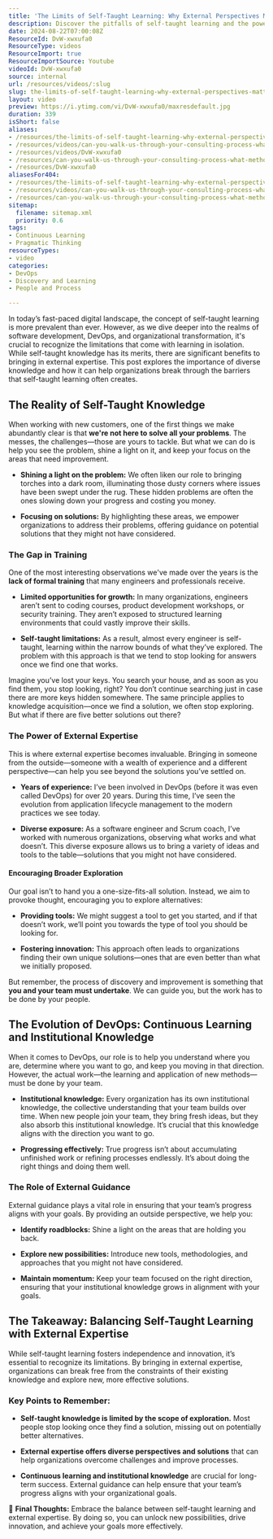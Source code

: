 ```yaml
---
title: 'The Limits of Self-Taught Learning: Why External Perspectives Matter'
description: Discover the pitfalls of self-taught learning and the power of diverse insights in consulting. Embrace continuous learning for better solutions!
date: 2024-08-22T07:00:08Z
ResourceId: DvW-xwxufa0
ResourceType: videos
ResourceImport: true
ResourceImportSource: Youtube
videoId: DvW-xwxufa0
source: internal
url: /resources/videos/:slug
slug: the-limits-of-self-taught-learning-why-external-perspectives-matter
layout: video
preview: https://i.ytimg.com/vi/DvW-xwxufa0/maxresdefault.jpg
duration: 339
isShort: false
aliases:
- /resources/the-limits-of-self-taught-learning-why-external-perspectives-matter
- /resources/videos/can-you-walk-us-through-your-consulting-process-what-methodologies-and-tools-do-you-employ-
- /resources/videos/DvW-xwxufa0
- /resources/can-you-walk-us-through-your-consulting-process-what-methodologies-and-tools-do-you-employ-
- /resources/DvW-xwxufa0
aliasesFor404:
- /resources/the-limits-of-self-taught-learning-why-external-perspectives-matter
- /resources/videos/can-you-walk-us-through-your-consulting-process-what-methodologies-and-tools-do-you-employ-
- /resources/can-you-walk-us-through-your-consulting-process-what-methodologies-and-tools-do-you-employ-
sitemap:
  filename: sitemap.xml
  priority: 0.6
tags:
- Continuous Learning
- Pragmatic Thinking
resourceTypes:
- video
categories:
- DevOps
- Discovery and Learning
- People and Process

---
```

In today’s fast-paced digital landscape, the concept of self-taught learning is more prevalent than ever. However, as we dive deeper into the realms of software development, DevOps, and organizational transformation, it's crucial to recognize the limitations that come with learning in isolation. While self-taught knowledge has its merits, there are significant benefits to bringing in external expertise. This post explores the importance of diverse knowledge and how it can help organizations break through the barriers that self-taught learning often creates.

## The Reality of Self-Taught Knowledge

When working with new customers, one of the first things we make abundantly clear is that **we're not here to solve all your problems**. The messes, the challenges—those are yours to tackle. But what we can do is help you see the problem, shine a light on it, and keep your focus on the areas that need improvement.

- **Shining a light on the problem:** We often liken our role to bringing torches into a dark room, illuminating those dusty corners where issues have been swept under the rug. These hidden problems are often the ones slowing down your progress and costing you money.

- **Focusing on solutions:** By highlighting these areas, we empower organizations to address their problems, offering guidance on potential solutions that they might not have considered.

### The Gap in Training

One of the most interesting observations we've made over the years is the **lack of formal training** that many engineers and professionals receive.

- **Limited opportunities for growth:** In many organizations, engineers aren’t sent to coding courses, product development workshops, or security training. They aren’t exposed to structured learning environments that could vastly improve their skills.

- **Self-taught limitations:** As a result, almost every engineer is self-taught, learning within the narrow bounds of what they’ve explored. The problem with this approach is that we tend to stop looking for answers once we find one that works.

Imagine you’ve lost your keys. You search your house, and as soon as you find them, you stop looking, right? You don’t continue searching just in case there are more keys hidden somewhere. The same principle applies to knowledge acquisition—once we find a solution, we often stop exploring. But what if there are five better solutions out there?

### The Power of External Expertise

This is where external expertise becomes invaluable. Bringing in someone from the outside—someone with a wealth of experience and a different perspective—can help you see beyond the solutions you’ve settled on.

- **Years of experience:** I’ve been involved in DevOps (before it was even called DevOps) for over 20 years. During this time, I’ve seen the evolution from application lifecycle management to the modern practices we see today.

- **Diverse exposure:** As a software engineer and Scrum coach, I’ve worked with numerous organizations, observing what works and what doesn’t. This diverse exposure allows us to bring a variety of ideas and tools to the table—solutions that you might not have considered.

#### Encouraging Broader Exploration

Our goal isn’t to hand you a one-size-fits-all solution. Instead, we aim to provoke thought, encouraging you to explore alternatives:

- **Providing tools:** We might suggest a tool to get you started, and if that doesn’t work, we’ll point you towards the type of tool you should be looking for.

- **Fostering innovation:** This approach often leads to organizations finding their own unique solutions—ones that are even better than what we initially proposed.

But remember, the process of discovery and improvement is something that **you and your team must undertake**. We can guide you, but the work has to be done by your people.

## The Evolution of DevOps: Continuous Learning and Institutional Knowledge

When it comes to DevOps, our role is to help you understand where you are, determine where you want to go, and keep you moving in that direction. However, the actual work—the learning and application of new methods—must be done by your team.

- **Institutional knowledge:** Every organization has its own institutional knowledge, the collective understanding that your team builds over time. When new people join your team, they bring fresh ideas, but they also absorb this institutional knowledge. It’s crucial that this knowledge aligns with the direction you want to go.

- **Progressing effectively:** True progress isn’t about accumulating unfinished work or refining processes endlessly. It’s about doing the right things and doing them well.

### The Role of External Guidance

External guidance plays a vital role in ensuring that your team’s progress aligns with your goals. By providing an outside perspective, we help you:

- **Identify roadblocks:** Shine a light on the areas that are holding you back.

- **Explore new possibilities:** Introduce new tools, methodologies, and approaches that you might not have considered.

- **Maintain momentum:** Keep your team focused on the right direction, ensuring that your institutional knowledge grows in alignment with your goals.

## The Takeaway: Balancing Self-Taught Learning with External Expertise

While self-taught learning fosters independence and innovation, it’s essential to recognize its limitations. By bringing in external expertise, organizations can break free from the constraints of their existing knowledge and explore new, more effective solutions.

### Key Points to Remember:

- **Self-taught knowledge is limited by the scope of exploration.** Most people stop looking once they find a solution, missing out on potentially better alternatives.

- **External expertise offers diverse perspectives and solutions** that can help organizations overcome challenges and improve processes.

- **Continuous learning and institutional knowledge** are crucial for long-term success. External guidance can help ensure that your team’s progress aligns with your organizational goals.

🚀 **Final Thoughts:** Embrace the balance between self-taught learning and external expertise. By doing so, you can unlock new possibilities, drive innovation, and achieve your goals more effectively.
